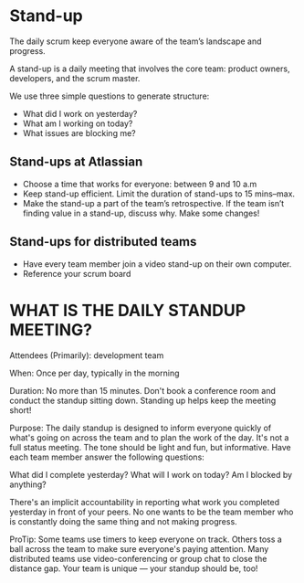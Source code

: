 # Stand-up

The daily scrum keep everyone aware of the team’s landscape and progress.

A stand-up is a daily meeting that involves the core team: product owners, developers, and the scrum master.

We use three simple questions to generate structure:

- What did I work on yesterday?
- What am I working on today?
- What issues are blocking me?

## Stand-ups at Atlassian

- Choose a time that works for everyone: between 9 and 10 a.m
- Keep stand-up efficient. Limit the duration of stand-ups to 15 mins–max.
- Make the stand-up a part of the team’s retrospective. If the team isn’t finding value in a stand-up, discuss why. Make some changes!

## Stand-ups for distributed teams

- Have every team member join a video stand-up on their own computer.
- Reference your scrum board 


# WHAT IS THE DAILY STANDUP MEETING?

Attendees (Primarily): development team

When: Once per day, typically in the morning

Duration: No more than 15 minutes. Don't book a conference room and conduct the standup sitting down. Standing up helps keep the meeting short!

Purpose: The daily standup is designed to inform everyone quickly of what's going on across the team and to plan the work of the day. It's not a full status meeting. The tone should be light and fun, but informative. Have each team member answer the following questions:

What did I complete yesterday?
What will I work on today?
Am I blocked by anything?
 
There's an implicit accountability in reporting what work you completed yesterday in front of your peers. No one wants to be the team member who is constantly doing the same thing and not making progress.

ProTip: Some teams use timers to keep everyone on track. Others toss a ball across the team to make sure everyone's paying attention. Many distributed teams use video-conferencing or group chat to close the distance gap. Your team is unique — your standup should be, too!